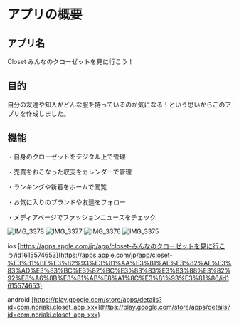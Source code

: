 # アプリの概要

## アプリ名
Closet みんなのクローゼットを見に行こう！

## 目的
自分の友達や知人がどんな服を持っているのか気になる！という思いからこのアプリを作成しました。

## 機能
・自身のクローゼットをデジタル上で管理

・売買をおこなった収支をカレンダーで管理

・ランキングや新着をホームで閲覧

・お気に入りのブランドや友達をフォロー

・メディアページでファッションニュースをチェック


![IMG_3378](https://user-images.githubusercontent.com/87165752/177020039-d00b4a67-695b-4cc4-9438-9eca8b4d1dac.PNG)
![IMG_3377](https://user-images.githubusercontent.com/87165752/177020043-fdf55912-2423-45bd-acbd-2add6e3b5a34.PNG)
![IMG_3376](https://user-images.githubusercontent.com/87165752/177020046-44bce88e-466e-419d-9ea9-5c793d9b4aad.PNG)
![IMG_3375](https://user-images.githubusercontent.com/87165752/177020048-90c47e49-d4a0-4a10-aa88-f28a045d4754.PNG)



ios [https://apps.apple.com/jp/app/closet-みんなのクローゼットを見に行こう/id1615574653](https://apps.apple.com/jp/app/closet-%E3%81%BF%E3%82%93%E3%81%AA%E3%81%AE%E3%82%AF%E3%83%AD%E3%83%BC%E3%82%BC%E3%83%83%E3%83%88%E3%82%92%E8%A6%8B%E3%81%AB%E8%A1%8C%E3%81%93%E3%81%86/id1615574653)

android [https://play.google.com/store/apps/details?id=com.noriaki.closet_app_xxx](https://play.google.com/store/apps/details?id=com.noriaki.closet_app_xxx)
